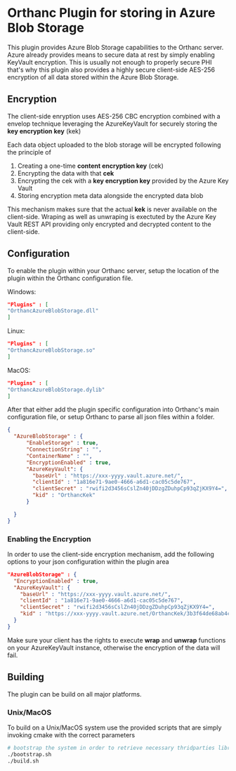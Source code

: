 # Orthanc Plugin for storing in Azure Blob Storage

This plugin provides Azure Blob Storage capabilities to the Orthanc server. Azure already provides means to secure data at rest by simply enabling KeyVault encryption. This is usually not enough to properly secure PHI that's why this plugin also provides a highly secure client-side AES-256 encryption of all data stored within the Azure Blob Storage.

## Encryption

The client-side enryption uses AES-256 CBC encryption combined with a envelop technique leveraging the AzureKeyVault for securely storing the **key encryption key** (kek)

Each data object uploaded to the blob storage will be encrypted following the principle of

  1. Creating a one-time **content encryption key** (cek)
  2. Encrypting the data with that **cek** 
  3. Encrypting the cek with a **key encryption key** provided by the Azure Key Vault
  4. Storing encryption meta data alongside the encrypted data blob

This mechanism makes sure that the actual **kek** is never available on the client-side. Wraping as well as unwraping is exectuted by the Azure Key Vault REST API providing only encrypted and decrypted content to the client-side.

## Configuration
To enable the plugin within your Orthanc server, setup the location of the plugin within the Orthanc configuration file.

Windows:
```json
"Plugins" : [
"OrthancAzureBlobStorage.dll"
]
```

Linux:
```json
"Plugins" : [
"OrthancAzureBlobStorage.so"
]
```

MacOS:
```json
"Plugins" : [
"OrthancAzureBlobStorage.dylib"
]
```

After that either add the plugin specific configuration into Orthanc's main configuration file, or setup Orthanc to parse all json files within a folder.

```json
{
  "AzureBlobStorage" : {
      "EnableStorage" : true,
      "ConnectionString" : "",
      "ContainerName" : "",
      "EncryptionEnabled" : true,
      "AzureKeyVault": {
        "baseUrl" : "https://xxx-yyyy.vault.azure.net/",
        "clientId" : "1a816e71-9ae0-4666-a6d1-cac05c5de767",
        "clientSecret" : "rwifi2d3456sCslZn40jDDzgZDuhpCp93qZjKX9Y4=",
        "kid" : "OrthancKek"
      }

  }
}
```

### Enabling the Encryption

In order to use the client-side encryption mechanism, add the following options to your json configuration within the plugin area

```json
"AzureBlobStorage" : {
  "EncryptionEnabled" : true,
  "AzureKeyVault": {
    "baseUrl" : "https://xxx-yyyy.vault.azure.net/",
    "clientId" : "1a816e71-9ae0-4666-a6d1-cac05c5de767",
    "clientSecret" : "rwifi2d3456sCslZn40jDDzgZDuhpCp93qZjKX9Y4=",
    "kid" : "https://xxx-yyyy.vault.azure.net/OrthancKek/3b3f64de68ab4c43abcd42085786b6dd"
  }
}
```
Make sure your client has the rights to execute **wrap** and **unwrap** functions on your AzureKeyVault instance, otherwise the encryption of the data will fail.


## Building
The plugin can be build on all major platforms. 

### Unix/MacOS
To build on a Unix/MacOS system use the provided scripts that are simply invoking cmake with the correct parameters

```bash
# bootstrap the system in order to retrieve necessary thridparties libraries as well as the orthanc sources
./bootstrap.sh
./build.sh
```
